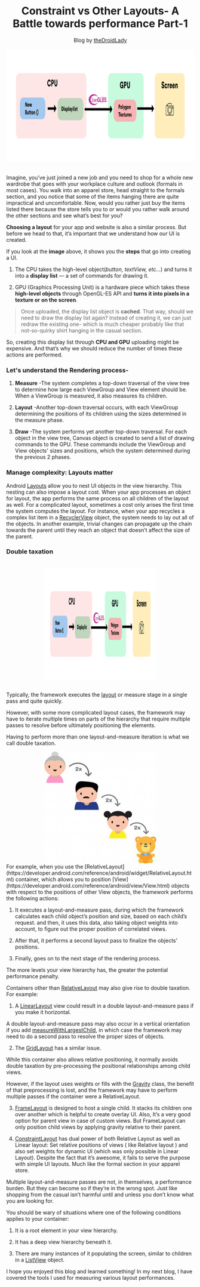 <div style="text-align:center">
<h1> Constraint vs Other Layouts- A Battle towards performance Part-1
</h1>
Blog by <a href="http://thedroidlady.com/">theDroidLady</a>
</div>
<br/>
<div style="text-align:center">
<img align="center" width="700" height="300" src="/Images/Article/rendering.png">
</div>
<br/>
<br/>
Imagine, you’ve just joined a new job and you need to shop for a whole new wardrobe that goes with your workplace culture and outlook (formals in most cases).
You walk into an apparel store, head straight to the formals section, and you notice that some of the items hanging there are quite impractical and uncomfortable.
Now, would you rather just buy the items listed there because the store tells you to or would you rather walk around the other sections and see what’s best for you?

<b>Choosing a layout</b> for your app and website is also a similar process. But before we head to that, it’s important that we understand how our UI is created.

If you look at the <b>image</b> above, it shows you the <b>steps</b> that go into creating a UI.

1) The CPU takes the high-level object(<i>button, textView, etc…</i>) and turns it into a <b>display list</b> — a set of commands for drawing it.

2) GPU (Graphics Processing Unit) is a hardware piece which takes these <b>high-level objects</b> through OpenGL-ES API and <b>turns it into pixels in a texture or on the screen</b>.

>Once uploaded, the display list object is <b>cached</b>. That way, should we need to draw the display list again? Instead of creating it, we can just redraw the existing one- which is much cheaper probably like that not-so-quirky shirt hanging in the casual section.

So, creating this display list through <b>CPU and GPU</b> uploading might be expensive. And that’s why we should reduce the number of times these actions are performed.

### Let's understand the Rendering process-

1) <b>Measure</b> -The system completes a top-down traversal of the view tree to determine how large each ViewGroup and View element should be. When a ViewGroup is measured, it also measures its children.

2) <b>Layout</b> -Another top-down traversal occurs, with each ViewGroup determining the positions of its children using the sizes determined in the measure phase.

3) <b>Draw</b> -The system performs yet another top-down traversal. For each object in the view tree, Canvas object is created to send a list of drawing commands to the GPU. These commands include the ViewGroup and View objects' sizes and positions, which the system determined during the previous 2 phases.

### Manage complexity: Layouts matter

Android [Layouts](https://developer.android.com/guide/topics/ui/declaring-layout.html) allow you to nest UI objects in the view hierarchy.
This nesting can also impose a layout cost.
When your app processes an object for layout, the app performs the same process on all children of the layout as well.
For a complicated layout, sometimes a cost only arises the first time the system computes the layout.
For instance, when your app recycles a complex list item in a [RecyclerView](https://developer.android.com/reference/androidx/recyclerview/widget/RecyclerView.html) object, the system needs to lay out all of the objects. In another example, trivial changes can propagate up the chain towards the parent until they reach an object that doesn’t affect the size of the parent.

### Double taxation

<br/>
<div style="text-align:center">
<img align="center" width="300" height="300" src="/Images/Article/rendering.png">
</div>
<br/>

Typically, the framework executes the [layout](https://developer.android.com/guide/topics/ui/declaring-layout.html) or measure stage in a single pass and quite quickly.

However, with some more complicated layout cases, the framework may have to iterate multiple times on parts of the hierarchy that require multiple passes to resolve before ultimately positioning the elements.

Having to perform more than one layout-and-measure iteration is what we call double taxation.
<div style="text-align:center">
<img align="center" width="300" height="300" src="/Images/Article/heirarchy.jpeg">
</div>
For example, when you use the [RelativeLayout](https://developer.android.com/reference/android/widget/RelativeLayout.html) container, which allows you to position [View](https://developer.android.com/reference/android/view/View.html) objects with respect to the positions of other View objects, the framework performs the following actions:

1) It executes a layout-and-measure pass, during which the framework calculates each child object’s position and size, based on each child’s request.
and then, it uses this data, also taking object weights into account, to figure out the proper position of correlated views.

2) After that, it performs a second layout pass to finalize the objects’ positions.

3) Finally, goes on to the next stage of the rendering process.

The more levels your view hierarchy has, the greater the potential performance penalty.

Containers other than [RelativeLayout](https://developer.android.com/reference/android/widget/RelativeLayout.html) may also give rise to double taxation. For example:

1) A [LinearLayout](https://developer.android.com/reference/android/widget/LinearLayout.html) view could result in a double layout-and-measure pass if you make it horizontal.

A double layout-and-measure pass may also occur in a vertical orientation if you add [measureWithLargestChild](https://developer.android.com/reference/android/widget/LinearLayout.html#attr_android:measureWithLargestChild), in which case the framework may need to do a second pass to resolve the proper sizes of objects.

2) The [GridLayout](https://developer.android.com/reference/android/widget/GridLayout.html) has a similar issue.

While this container also allows relative positioning, it normally avoids double taxation by pre-processing the positional relationships among child views.

However, if the layout uses weights or fills with the [Gravity](https://developer.android.com/reference/android/view/Gravity.html) class, the benefit of that preprocessing is lost, and the framework may have to perform multiple passes if the container were a RelativeLayout.

3) [FrameLayout](https://developer.android.com/reference/android/widget/FrameLayout) is designed to host a single child. It stacks its children one over another which is helpful to create overlay UI. Also, It’s a very good option for parent view in case of custom views. But FrameLayout can only position child views by applying gravity relative to their parent.

4) [ConstraintLayout](http://tools.android.com/tech-docs/layout-editor) has dual power of both Relative Layout as well as Linear layout: Set relative positions of views ( like Relative layout ) and also set weights for dynamic UI (which was only possible in Linear Layout). Despite the fact that it’s awesome, it fails to serve the purpose with simple UI layouts. Much like the formal section in your apparel store.

Multiple layout-and-measure passes are not, in themselves, a performance burden. But they can become so if they’re in the wrong spot. Just like shopping from the casual isn’t harmful until and unless you don’t know what you are looking for.

You should be wary of situations where one of the following conditions applies to your container:

 1) It is a root element in your view hierarchy.

 2) It has a deep view hierarchy beneath it.

 3) There are many instances of it populating the screen, similar to children in a [ListView](https://developer.android.com/reference/android/widget/ListView.html) object.

I hope you enjoyed this blog and learned something! In my next blog, I have covered the tools I used for measuring various layout performances.
